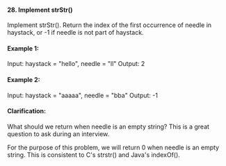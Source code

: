 #### 28. Implement strStr()
Implement strStr().
Return the index of the first occurrence of needle in haystack, or -1 if needle is not part of haystack.

#### Example 1:
Input: haystack = "hello", needle = "ll"
Output: 2

#### Example 2:
Input: haystack = "aaaaa", needle = "bba"
Output: -1

#### Clarification:
What should we return when needle is an empty string? This is a great question to ask during an interview.

For the purpose of this problem, we will return 0 when needle is an empty string. This is consistent to C's strstr() and Java's indexOf().